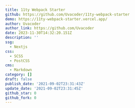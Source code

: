 ```yaml
---
title: 11ty Webpack Starter
github: https://github.com/Uvacoder/11ty-webpack-starter
demo: https://11ty-webpack-starter.vercel.app/
author: Uvacoder
author_link: https://github.com/Uvacoder
date: 2023-11-30T14:32:20.151Z
description: ''
ssg:
  - Nextjs
css:
  - SCSS
  - PostCSS
cms:
  - Markdown
category: []
draft: false
publish_date: '2021-09-02T23:31:43Z'
update_date: '2021-09-02T23:31:45Z'
github_star: 0
github_fork: 0
---
```

